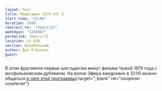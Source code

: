 ```yaml
---
layout: hour
title: Медитация 1979 Vol I
start_time: "12:00"
duration: 3600
redirect_to: "/hours/13"
weekdays: "1234567"
permalink: /hours/12
location: LV-426
section: Кинобальзам
author: Дэн О'Бэннон
guest:   
---
```


В этом фрагменте первые шестьдесям минут фильма Чужой 1979 года с мосфильмовским дубляжом. На волне Эфира ежедневно в 12:00 можно общаться [в чате этой программы](https://t.me/+tA9kNPHFAGRlMmFi){:target="_blank" rel="noopener noreferrer"}
